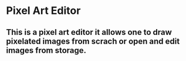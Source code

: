 # Pixel Art Editor
## This is a pixel art editor it allows one to draw pixelated images from scrach or open and edit images from storage.